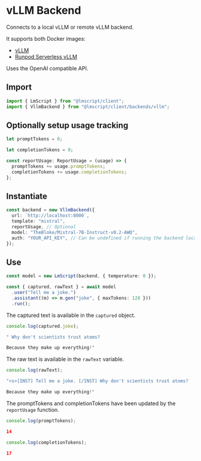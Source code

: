 # vLLM Backend

Connects to a local vLLM or remote vLLM backend.

It supports both Docker images:

- [vLLM](https://github.com/lucasavila00/LmScript/tree/main/docker/vllm)
- [Runpod Serverless vLLM](https://github.com/lucasavila00/LmScript/tree/main/docker/runpod-serverless-vllm)

Uses the OpenAI compatible API.

## Import

```ts
import { LmScript } from "@lmscript/client";
import { VllmBackend } from "@lmscript/client/backends/vllm";
```

## Optionally setup usage tracking

```ts
let promptTokens = 0;

let completionTokens = 0;

const reportUsage: ReportUsage = (usage) => {
  promptTokens += usage.promptTokens;
  completionTokens += usage.completionTokens;
};
```

## Instantiate

```ts
const backend = new VllmBackend({
  url: `http://localhost:8000`,
  template: "mistral",
  reportUsage, // Optional
  model: "TheBloke/Mistral-7B-Instruct-v0.2-AWQ",
  auth: "YOUR_API_KEY", // Can be undefined if running the backend locally
});
```

## Use

```ts
const model = new LmScript(backend, { temperature: 0 });

const { captured, rawText } = await model
  .user("Tell me a joke.")
  .assistant((m) => m.gen("joke", { maxTokens: 128 }))
  .run();
```

The captured text is available in the `captured` object.

```ts
console.log(captured.joke);
```

```js
" Why don't scientists trust atoms?

Because they make up everything!"
```

The raw text is available in the `rawText` variable.

```ts
console.log(rawText);
```

```js
"<s>[INST] Tell me a joke. [/INST] Why don't scientists trust atoms?

Because they make up everything!"
```

The promptTokens and completionTokens have been updated by the `reportUsage` function.

```ts
console.log(promptTokens);
```

```json
14
```

```ts
console.log(completionTokens);
```

```json
17
```

